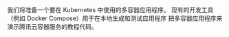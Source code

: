 我们将准备一个要在 Kubernetes 中使用的多容器应用程序。 现有的开发工具（例如 Docker Compose）用于在本地生成和测试应用程序
 把多容器应用程序来演示腾讯云容器服务的教程代码。
